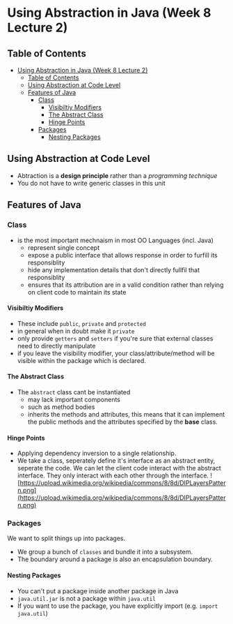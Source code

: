 # Using Abstraction in Java (Week 8 Lecture 2)

## Table of Contents
<!-- TOC -->

- [Using Abstraction in Java (Week 8 Lecture 2)](#using-abstraction-in-java-week-8-lecture-2)
    - [Table of Contents](#table-of-contents)
    - [Using Abstraction at Code Level](#using-abstraction-at-code-level)
    - [Features of Java](#features-of-java)
        - [Class](#class)
            - [Visibiltiy Modifiers](#visibiltiy-modifiers)
            - [The Abstract Class](#the-abstract-class)
            - [Hinge Points](#hinge-points)
        - [Packages](#packages)
            - [Nesting Packages](#nesting-packages)

<!-- /TOC -->

## Using Abstraction at Code Level
- Abtraction is a **design principle** rather than a _programming technique_
- You do not have to write generic classes in this unit

## Features of Java
### Class
- is the most important mechnaism in most OO Languages (incl. Java)
    - represent single concept
    - expose a public interface that allows response in order to furfill its responsiblity
    - hide any implementation details that don't directly fullfil that responsiblity
    - ensures that its attribution are in a valid condition rather than relying  on client code to maintain its state

#### Visibiltiy Modifiers
- These include `public`, `private` and `protected`
- in general when in doubt make it `private`
- only provide `getters` and `setters` if you're sure that external classes need to directly manipulate
- if you leave the visibility modifier, your class/attribute/method will be visible within the package which is declared.

#### The Abstract Class
- The `abstract` class cant be instantiated
    - may lack important components
    - such as method bodies
    - inherits the methods and attributes, this means that it can implement the public methods and the attributes specified by the  **base** class.

#### Hinge Points
- Applying dependency inversion to a single relationship.
- We take a class, seperately define it's interface as an abstract entity, seperate the code. We can let the client code interact with the abstract interface. They only interact with each other through the interface.
![https://upload.wikimedia.org/wikipedia/commons/8/8d/DIPLayersPattern.png](https://upload.wikimedia.org/wikipedia/commons/8/8d/DIPLayersPattern.png)

### Packages
We want to split things up into packages.
- We group a bunch of `classes` and bundle it into a subsystem.
- The boundary around a package is also an encapsulation boundary.

#### Nesting Packages
- You can't put a package inside another package in Java
- `java.util.jar` is not a package within `java.util`
- If you want to use the package, you have explicitly import (e.g. `import java.util`)
